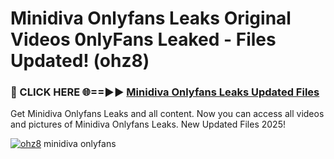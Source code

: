 # Minidiva Onlyfans Leaks Original Videos 0nlyFans Leaked - Files Updated! (ohz8)

<h3>🔴 CLICK HERE 🌐==►► <a href="https://tinyurl.com/4seja8ks" rel="nofollow">Minidiva Onlyfans Leaks Updated Files</a></h3>

Get Minidiva Onlyfans Leaks and all content. Now you can access all videos and pictures of Minidiva Onlyfans Leaks. New Updated Files 2025!

[![ohz8](https://i.imgur.com/EWjZXRe.gif)](https://tinyurl.com/4seja8ks)
minidiva onlyfans